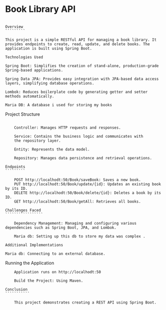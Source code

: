 # Book Library API
``````````````````

Overview
`````````

This project is a simple RESTful API for managing a book library. It provides endpoints to create, read, update, and delete books. The application is built using Spring Boot.

Technologies Used
``````````````````
    Spring Boot: Simplifies the creation of stand-alone, production-grade Spring-based applications.

    Spring Data JPA: Provides easy integration with JPA-based data access layers, simplifying database operations.

    Lombok: Reduces boilerplate code by generating getter and setter methods automatically.

    Maria DB: A database i used for storing my books

Project Structure
``````````````````

    Controller: Manages HTTP requests and responses.

    Service: Contains the business logic and communicates with 
    the repository layer.

    Entity: Represents the data model.

    Repository: Manages data persistence and retrieval operations.

Endpoints
`````````

    POST http://localhodt:50/Book/saveBook: Saves a new book.
    PUT http://localhodt:50/Book/update/{id}: Updates an existing book by its ID.
    DELETE http://localhodt:50/Book/delete/{id}: Deletes a book by its ID.
    GET http://localhodt:50/Book/getAll: Retrieves all books.

Challenges Faced
`````````````````

    Dependency Management: Managing and configuring various dependencies such as Spring Boot, JPA, and Lombok.

    Maria db: Setting up this db to store my data was complex .
   
Additional Implementations
```````````````````````````
    Maria db: Connecting to an external database.

Running the Application
````````````````````````
    Application runs on http://localhodt:50

    Build the Project: Using Maven.

Conclusion
```````````

    This project demonstrates creating a REST API using Spring Boot. 